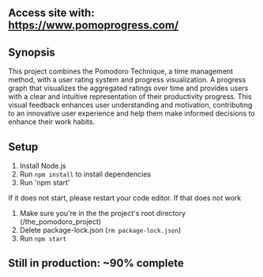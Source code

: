 ## Access site with: https://www.pomoprogress.com/

## Synopsis
This project combines the Pomodoro Technique, a time management method, with a user rating system and progress visualization. A progress graph that visualizes the aggregated ratings over time and provides users with a clear and intuitive representation of their productivity progress. This visual feedback enhances user understanding and motivation, contributing to an innovative user experience and help them make informed decisions to enhance their work habits. 

## Setup
1. Install Node.js
2. Run `npm install` to install dependencies
3. Run 'npm start'

If it does not start, please restart your code editor. If that does not work

1. Make sure you're in the the project's root directory (/the_pomodoro_project)
2. Delete package-lock.json (`rm package-lock.json`)
3. Run `npm start`

## Still in production: ~90% complete
